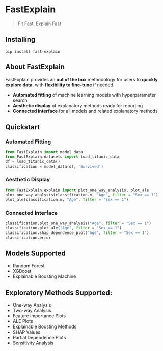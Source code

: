 # FastExplain
> Fit Fast, Explain Fast

## Installing
```
pip install fast-explain
``` 
## About FastExplain
FastExplain provides an **out of the box** methodology for users to **quickly explore data**, with **flexibility to fine-tune** if needed.
- **Automated fitting** of machine learning models with hyperparameter search
- **Aesthetic display** of explanatory methods ready for reporting
- **Connected interface** for all models and related explanatory methods

## Quickstart
### Automated Fitting
``` python
from FastExplain import model_data
from FastExplain.datasets import load_titanic_data
df = load_titanic_data()
classification = model_data(df, 'Survived')
``` 
### Aesthetic Display
``` python
from FastExplain.explain import plot_one_way_analysis, plot_ale
plot_one_way_analysis(classification.m, "Age", filter = "Sex == 1")
plot_ale(classification.m, "Age", filter = "Sex == 1")
``` 

### Connected Interface
``` python
classification.plot_one_way_analysis("Age", filter = "Sex == 1")
classification.plot_ale("Age", filter = "Sex == 1")
classification.shap_dependence_plot("Age", filter = "Sex == 1")
classification.error
``` 

## Models Supported
- Random Forest
- XGBoost
- Explainable Boosting Machine

## Exploratory Methods Supported:
- One-way Analysis
- Two-way Analysis
- Feature Importance Plots
- ALE Plots
- Explainable Boosting Methods
- SHAP Values
- Partial Dependence Plots
- Sensitivity Analysis
























